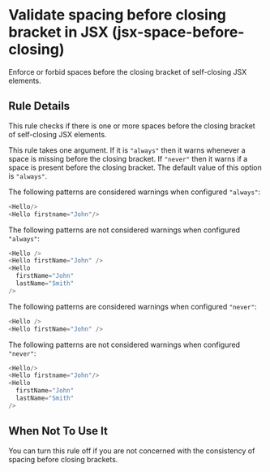 # Validate spacing before closing bracket in JSX (jsx-space-before-closing)

Enforce or forbid spaces before the closing bracket of self-closing JSX elements.

## Rule Details

This rule checks if there is one or more spaces before the closing bracket of self-closing JSX elements.

This rule takes one argument. If it is `"always"` then it warns whenever a space is missing before the closing bracket. If `"never"` then it warns if a space is present before the closing bracket. The default value of this option is `"always"`.

The following patterns are considered warnings when configured `"always"`:

```js
<Hello/>
<Hello firstname="John"/>
```

The following patterns are not considered warnings when configured `"always"`:

```js
<Hello />
<Hello firstName="John" />
<Hello
  firstName="John"
  lastName="Smith"
/>
```

The following patterns are considered warnings when configured `"never"`:

```js
<Hello />
<Hello firstName="John" />
```

The following patterns are not considered warnings when configured `"never"`:

```js
<Hello/>
<Hello firstname="John"/>
<Hello
  firstName="John"
  lastName="Smith"
/>
```

## When Not To Use It

You can turn this rule off if you are not concerned with the consistency of spacing before closing brackets.
